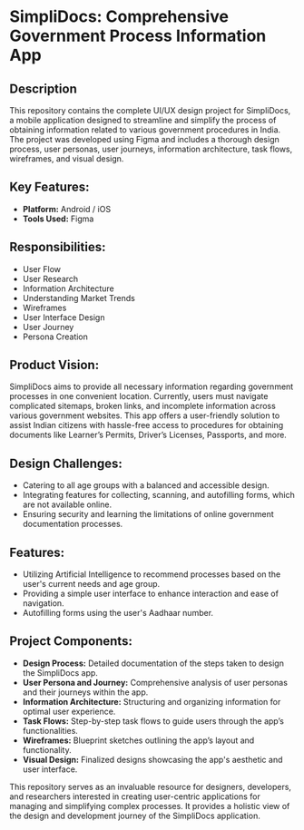 # SimpliDocs: Comprehensive Government Process Information App

## Description

This repository contains the complete UI/UX design project for SimpliDocs, a mobile application designed to streamline and simplify the process of obtaining information related to various government procedures in India. The project was developed using Figma and includes a thorough design process, user personas, user journeys, information architecture, task flows, wireframes, and visual design.

## Key Features:
* **Platform:** Android / iOS
* **Tools Used:** Figma

## Responsibilities:
* User Flow
* User Research
* Information Architecture
* Understanding Market Trends
* Wireframes
* User Interface Design
* User Journey
* Persona Creation

## Product Vision:

SimpliDocs aims to provide all necessary information regarding government processes in one convenient location. Currently, users must navigate complicated sitemaps, broken links, and incomplete information across various government websites. This app offers a user-friendly solution to assist Indian citizens with hassle-free access to procedures for obtaining documents like Learner’s Permits, Driver’s Licenses, Passports, and more.

## Design Challenges:

* Catering to all age groups with a balanced and accessible design.
* Integrating features for collecting, scanning, and autofilling forms, which are not available online.
* Ensuring security and learning the limitations of online government documentation processes.

## Features:

* Utilizing Artificial Intelligence to recommend processes based on the user's current needs and age group.
* Providing a simple user interface to enhance interaction and ease of navigation.
* Autofilling forms using the user's Aadhaar number.

## Project Components:
* **Design Process:** Detailed documentation of the steps taken to design the SimpliDocs app.
* **User Persona and Journey:** Comprehensive analysis of user personas and their journeys within the app.
* **Information Architecture:** Structuring and organizing information for optimal user experience.
* **Task Flows:** Step-by-step task flows to guide users through the app’s functionalities.
* **Wireframes:** Blueprint sketches outlining the app’s layout and functionality.
* **Visual Design:** Finalized designs showcasing the app's aesthetic and user interface.

This repository serves as an invaluable resource for designers, developers, and researchers interested in creating user-centric applications for managing and simplifying complex processes. It provides a holistic view of the design and development journey of the SimpliDocs application.
